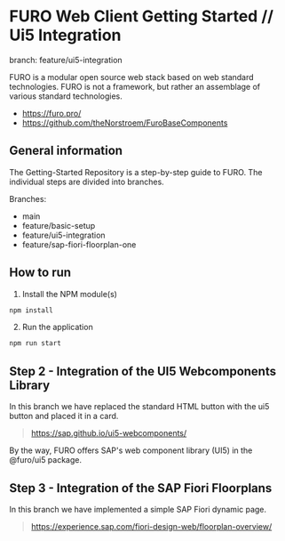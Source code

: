 # FURO Web Client Getting Started // Ui5 Integration

branch: feature/ui5-integration

FURO is a modular open source web stack based on web standard technologies. FURO is not a framework, but rather an assemblage of various standard technologies. 

- https://furo.pro/
- https://github.com/theNorstroem/FuroBaseComponents

## General information
The Getting-Started Repository is a step-by-step guide to FURO. The individual steps are divided into branches.

Branches:
- main
- feature/basic-setup
- feature/ui5-integration
- feature/sap-fiori-floorplan-one

## How to run
1. Install the NPM module(s)
```bash
npm install
```
2. Run the application
```bash
npm run start
```

## Step 2 - Integration of the UI5 Webcomponents Library
In this branch we have replaced the standard HTML button with the ui5 button and placed it in a card.
> https://sap.github.io/ui5-webcomponents/

By the way, FURO offers SAP's web component library (UI5) in the @furo/ui5 package.

## Step 3 - Integration of the SAP Fiori Floorplans
In this branch we have implemented a simple SAP Fiori dynamic page.
> https://experience.sap.com/fiori-design-web/floorplan-overview/
